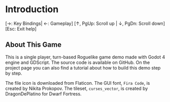 # Introduction

[→: Key Bindings| ←: Gameplay]
[↑, PgUp: Scroll up | ↓, PgDn: Scroll down]
[Esc: Exit help]

## About This Game

This is a single player, turn-based Roguelike game demo made with Godot 4 engine and GDScript. The source code is available on GitHub. On the project page you can also find a tutorial about how to build this demo step by step.

The file icon is downloaded from Flaticon. The GUI font, `Fira Code`, is created by Nikita Prokopov. The tileset, `curses_vector`, is created by DragonDePlatino for Dwarf Fortress.

